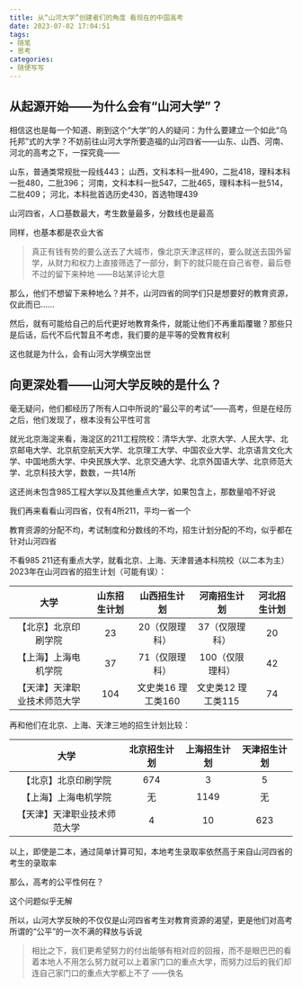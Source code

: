 ```yaml
---
title: 从“山河大学”创建者们的角度 看现在的中国高考
date: 2023-07-02 17:04:51
tags:
- 随笔
- 思考
categories: 
- 随便写写
---
```

## 从起源开始——为什么会有“山河大学”？

相信这也是每一个知道、刷到这个“大学”的人的疑问：为什么要建立一个如此“乌托邦”式的大学？不妨前往山河大学所要造福的山河四省——山东、山西、河南、河北的高考之下，一探究竟——

山东，普通类常规批一段线443；
山西，文科本科一批490，二批418，理科本科一批480，二批396；
河南，文科本科一批547，二批465，理科本科一批514，二批409；
河北，本科批首选历史430，首选物理439

山河四省，人口基数最大，考生数量最多，分数线也是最高

同样，也基本都是农业大省

> 真正有钱有势的要么送去了大城市，像北京天津这样的，要么就送去国外留学，从财力和权力上直接筛选了一部分，剩下的就只能在自己省卷，最后卷不过的留下来种地
> ——B站某评论大意

那么，他们不想留下来种地么？并不，山河四省的同学们只是想要好的教育资源，仅此而已……

然后，就有可能给自己的后代更好地教育条件，就能让他们不再重蹈覆辙？那些只是后话，后代不后代暂且不考虑，我们要的是平等的受教育权利

这也就是为什么，会有山河大学横空出世

## 向更深处看——山河大学反映的是什么？

毫无疑问，他们都经历了所有人口中所说的“最公平的考试”——高考，但是在经历之后，他们发现了，根本没有公平性可言

就光北京海淀来看，海淀区的211工程院校：清华大学、北京大学、人民大学、北京邮电大学、北京航空航天大学、北京理工大学、中国农业大学、北京语言文化大学、中国地质大学、中央民族大学、北京交通大学、北京外国语大学、北京师范大学、北京科技大学，数数，一共14所

这还尚未包含985工程大学以及其他重点大学，如果包含上，那数量咱不好说

我们再来看看山河四省，仅有4所211，平均一省一个

教育资源的分配不均，考试制度和分数线的不均，招生计划分配的不均，似乎都在针对山河四省

不看985 211还有重点大学，就看北京、上海、天津普通本科院校（以二本为主）2023年在山河四省的招生计划（可能有误）：

|  大学  |  山东招生计划  |   山西招生计划  |  河南招生计划  |  河北招生计划  |
|:-------:|     :-------:      |      :-------:      |      :-------:      |      :-------:      |
| 【北京】北京印刷学院 | 23 | 20（仅限理科） | 37（仅限理科） | 20 |
| 【上海】上海电机学院 | 37 | 71（仅限理科） | 100（仅限理科） | 42 |
| 【天津】天津职业技术师范大学 | 104 | 文史类16 理工类160 | 文史类12 理工类115 | 74 |

再和他们在北京、上海、天津三地的招生计划比较：

|  大学  |  北京招生计划  |   上海招生计划  |  天津招生计划  |
|:-------:|     :-------:      |      :-------:      |      :-------:      |
| 【北京】北京印刷学院 | 674 | 3 | 5 |
| 【上海】上海电机学院 | 无 | 1149 | 无 |
| 【天津】天津职业技术师范大学 | 4 | 10 | 623 |

以上，即使是二本，通过简单计算可知，本地考生录取率依然高于来自山河四省的考生的录取率

那么，高考的公平性何在？

这个问题似乎无解

所以，山河大学反映的不仅仅是山河四省考生对教育资源的渴望，更是他们对高考所谓的“公平”的一次不满的释放与诉说

> 相比之下，我们更希望努力的付出能够有相对应的回报，而不是眼巴巴的看着本地人不用怎么努力就可以上着家门口的重点大学，而努力过后的我们却连自己家门口的重点大学都上不了
> ——佚名
